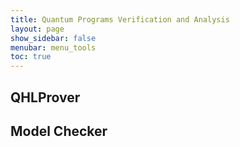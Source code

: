 ```yaml
---
title: Quantum Programs Verification and Analysis
layout: page
show_sidebar: false
menubar: menu_tools
toc: true
---
```


## QHLProver

## Model Checker